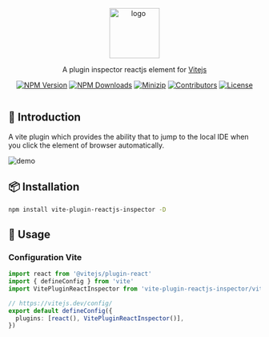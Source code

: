 <p align="center">
<a href="https://www.npmjs.com/package/vite-plugin-reactjs-inspector" target="_blank" rel="noopener noreferrer">
<img src="https://api.iconify.design/bi:plugin.svg?color=%23a985ff" alt="logo" width='100'/></a>
</p>

<p align="center">
  A plugin inspector reactjs element for <a href="https://vitejs.dev/" target="_blank" rel="noopener noreferrer">Vitejs</a>
</p>

<p align="center">
  <a href="https://www.npmjs.com/package/vite-plugin-reactjs-inspector" target="_blank" rel="noopener noreferrer"><img src="https://badge.fury.io/js/vite-plugin-reactjs-inspector.svg" alt="NPM Version" /></a>
  <a href="https://www.npmjs.com/package/vite-plugin-reactjs-inspector" target="_blank" rel="noopener noreferrer"><img src="https://img.shields.io/npm/dt/vite-plugin-reactjs-inspector.svg?logo=npm" alt="NPM Downloads" /></a>
  <a href="https://bundlephobia.com/result?p=vite-plugin-reactjs-inspector" target="_blank" rel="noopener noreferrer"><img src="https://img.shields.io/bundlephobia/minzip/vite-plugin-reactjs-inspector" alt="Minizip" /></a>
  <a href="https://github.com/hunghg255/vite-plugin-reactjs-inspector/graphs/contributors" target="_blank" rel="noopener noreferrer"><img src="https://img.shields.io/badge/all_contributors-1-orange.svg" alt="Contributors" /></a>
  <a href="https://github.com/hunghg255/vite-plugin-reactjs-inspector/blob/main/LICENSE" target="_blank" rel="noopener noreferrer"><img src="https://badgen.net/github/license/hunghg255/vite-plugin-reactjs-inspector" alt="License" /></a>
</p>

<p align="center">
<a href="https://stackblitz.com/edit/vitejs-vite-vqjpeq?file=src%2FApp.jsx"><img src="https://developer.stackblitz.com/img/open_in_stackblitz.svg" alt=""></a>
</p>

## 📖 Introduction

A vite plugin which provides the ability that to jump to the local IDE when you click the element of browser automatically.

![demo](https://raw.githubusercontent.com/hunghg255/vite-plugin-reactjs-inspector/main/public/demo.gif)

## 📦 Installation

```bash
npm install vite-plugin-reactjs-inspector -D
```

## 🦄 Usage

### Configuration Vite

```ts
import react from '@vitejs/plugin-react'
import { defineConfig } from 'vite'
import VitePluginReactInspector from 'vite-plugin-reactjs-inspector/vite'

// https://vitejs.dev/config/
export default defineConfig({
  plugins: [react(), VitePluginReactInspector()],
})
```
